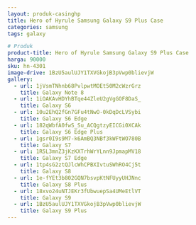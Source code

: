 ```yaml
---
layout: produk-casinghp
title: Hero of Hyrule Samsung Galaxy S9 Plus Case
categories: samsung
tags: galaxy

# Produk
product-title: Hero of Hyrule Samsung Galaxy S9 Plus Case
harga: 90000
sku: hn-4301
image-drive: 1BzU5aulUJY1TXVGkojB3pVwp0blievjW
gallery:
  - url: 1jVsmTNhnb68PvlpwtMOEt50M2cWzrGrz
    title: Galaxy Note 8
  - url: 1iOAKAvHDYhBTqe44ZleU2gVgGOF8DaS_
    title: Galaxy S6
  - url: 10u2EhQ2fGn7GFu4tNwO-0kDqDcLVSybi
    title: Galaxy S6 Edge
  - url: 182qWbfA0fwS_Su_ACQgtzyEICGi0XCAk
    title: Galaxy S6 Edge Plus
  - url: 1gsr0I9s9M7-k6AmBQ3NBf3kWFtWO780B
    title: Galaxy S7
  - url: 1R5L3mnZ3jKzKXTrhWrYLnn9JpmapMV18
    title: Galaxy S7 Edge
  - url: 1tp4sG2ztQJlcWhCPBXIvtuSWhRO4Cj5t
    title: Galaxy S8
  - url: 1e-fYEt3b802GQN7bsvpKtNFUyyUHJNnc
    title: Galaxy S8 Plus
  - url: 18xvo24uNTJEKr3fUbwuepSa4UMeEtlVT
    title: Galaxy S9
  - url: 1BzU5aulUJY1TXVGkojB3pVwp0blievjW
    title: Galaxy S9 Plus
---
```

